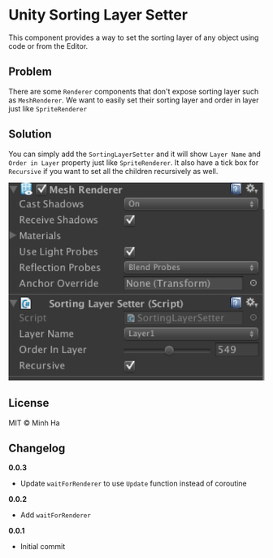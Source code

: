 # Unity Sorting Layer Setter

This component provides a way to set the sorting layer of any object using code or from the Editor.

## Problem
There are some `Renderer` components that don't expose sorting layer such as `MeshRenderer`. We want to easily set their sorting layer and order in layer just like `SpriteRenderer`

## Solution
You can simply add the `SortingLayerSetter` and it will show `Layer Name` and `Order in Layer` property just like `SpriteRenderer`. It also have a tick box for `Recursive` if you want to set all the children recursively as well.

![example 1](/images/example1.png)

## License
MIT © Minh Ha

## Changelog

**0.0.3**

* Update `waitForRenderer` to use `Update` function instead of coroutine

**0.0.2**

* Add `waitForRenderer`

**0.0.1**

* Initial commit

<br/>

